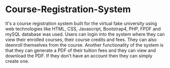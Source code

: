 # Course-Registration-System
It's a course registration system built for the virtual fake university using web technologies like HTML, CSS, Javascript, Bootstrap4, PHP, FPDF and mySQL database was used. Users can login into the system where they can view their enrolled courses, their course credits and fees. They can also deenroll themselves from the course. Another functionality of the system is that they can generate a PDF of their tuition fees and they can view and download the PDF. If they don't have an account then they can simply create one.   
